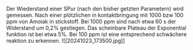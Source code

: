 Der Wiederstand einer SPur (nach den bisher getzten Parametern) wird gemessen. Nach einer plötzlichen in kontaktbringung mit 1000 bzw 100 ppm von Amoiak in stickstoff. Bei 1000 ppm sind nach etwa 60 s der Widerstand um 0,2% gestiegen. Das scheinbare Plateau der Exponential funktion ist bei etwa 5%.  Bei 100 ppm ist eine entsprechend schwächere reaktion zu erkennen.
![[20241023_173500.jpg]]